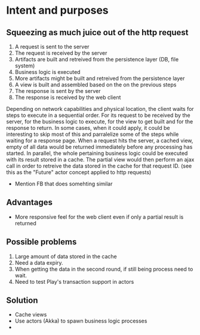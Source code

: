 Intent and purposes===================Squeezing as much juice out of the http request -----------------------------------------------1. A request is sent to the server2. The request is received by the server3. Artifacts are built and retreived from the persistence layer (DB, file system)4. Business logic is executed5. More artifacts might be built and retreived from the persistence layer6. A view is built and assembled based on the on the previous steps7. The response is sent by the server8. The response is received by the web clientDepending on network capabilities and physical location, the client waits for steps to execute in a sequential order.  For its request to be received by the server, for the business logic to execute, for the view to get built and for the response to return.In some cases, when it could apply, it could be interesting to skip most of this and parralelize some of the steps while waiting for a response page.  When a request hits the server, a cached view, empty of all data would be returned immediately before any processing has started.  In parallel, the whole pertaining business logic could be executed with its result stored in a cache.  The partial view would then perform an ajax call in order to retreive the data stored in the cache for that request ID.  (see this as the "Future" actor concept applied to http requests)- Mention FB that does somehting similarAdvantages----------* More responsive feel for the web client even if only a partial result is returnedPossible problems-----------------1. Large amount of data stored in the cache2. Need a data expiry.3. When getting the data in the second round, if still being process need to wait.4. Need to test Play's transaction support in actorsSolution--------* Cache views* Use actors (Akka) to spawn business logic processes* 